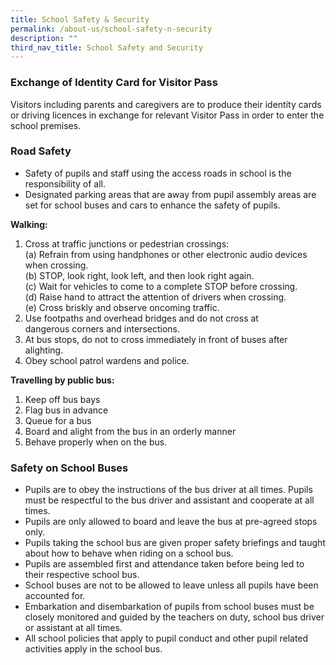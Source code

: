 ```yaml
---
title: School Safety & Security
permalink: /about-us/school-safety-n-security
description: ""
third_nav_title: School Safety and Security
---
```


### Exchange of Identity Card for Visitor Pass

Visitors including parents and caregivers are to produce their identity cards or driving licences in exchange for relevant Visitor Pass in order to enter the school premises.

  
  

### **Road Safety**

*   Safety of pupils and staff using the access roads in school is the responsibility of all.
*   Designated parking areas that are away from pupil assembly areas are set for school buses and cars to enhance the safety of pupils.

**Walking:**

1.  Cross at traffic junctions or pedestrian crossings:  
    (a) Refrain from using handphones or other electronic audio devices when crossing.  
    (b) STOP, look right, look left, and then look right again.  
    (c) Wait for vehicles to come to a complete STOP before crossing.  
    (d) Raise hand to attract the attention of drivers when crossing.  
    (e) Cross briskly and observe oncoming traffic. 
2.  Use footpaths and overhead bridges and do not cross at dangerous corners and intersections.
3.  At bus stops, do not to cross immediately in front of buses after alighting.
4.  Obey school patrol wardens and police.

**Travelling by public bus:**

1.  Keep off bus bays
2.  Flag bus in advance
3.  Queue for a bus
4.  Board and alight from the bus in an orderly manner
5.  Behave properly when on the bus.

  

  

### Safety on School Buses

*   Pupils are to obey the instructions of the bus driver at all times. Pupils must be respectful to the bus driver and assistant and cooperate at all times.
*   Pupils are only allowed to board and leave the bus at pre-agreed stops only.
*   Pupils taking the school bus are given proper safety briefings and taught about how to behave when riding on a school bus.
*   Pupils are assembled first and attendance taken before being led to their respective school bus.
*   School buses are not to be allowed to leave unless all pupils have been accounted for.
*   Embarkation and disembarkation of pupils from school buses must be closely monitored and guided by the teachers on duty, school bus driver or assistant at all times.
*   All school policies that apply to pupil conduct and other pupil related activities apply in the school bus.
